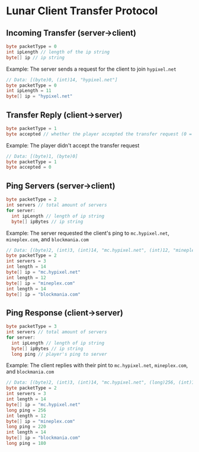 # Lunar Client Transfer Protocol

## Incoming Transfer (server->client)
```java
byte packetType = 0
int ipLength // length of the ip string
byte[] ip // ip string
```
Example: The server sends a request for the client to join `hypixel.net`
```java
// Data: [(byte)0, (int)14, "hypixel.net"]
byte packetType = 0
int ipLength = 11
byte[] ip = "hypixel.net"
```

## Transfer Reply (client->server)
```java
byte packetType = 1
byte accepted // whether the player accepted the transfer request (0 = denied, 1 = accepted)
```
Example: The player didn't accept the transfer request
```java
// Data: [(byte)1, (byte)0]
byte packetType = 1
byte accepted = 0
```

## Ping Servers (server->client)
```java
byte packetType = 2
int servers // total amount of servers
for server:
  int ipLength // length of ip string
  byte[] ipBytes // ip string
```
Example: The server requested the client's ping to `mc.hypixel.net`, `mineplex.com`, and `blockmania.com`
```java
// Data: [(byte)2, (int)3, (int)14, "mc.hypixel.net", (int)12, "mineplex.com", (int)14, blockmania.com]
byte packetType = 2
int servers = 3
int length = 14
byte[] ip = "mc.hypixel.net"
int length = 12
byte[] ip = "mineplex.com"
int length = 14
byte[] ip = "blockmania.com"
```

## Ping Response (client->server)
```java
byte packetType = 3
int servers // total amount of servers
for server:
  int ipLength // length of ip string
  byte[] ipBytes // ip string
  long ping // player's ping to server
```
Example: The client replies with their pint to `mc.hypixel.net`, `mineplex.com`, and `blockmania.com`
```java
// Data: [(byte)2, (int)3, (int)14, "mc.hypixel.net", (long)256, (int)12, "mineplex.com", (long)220, (int)14, blockmania.com, (long)180]
byte packetType = 2
int servers = 3
int length = 14
byte[] ip = "mc.hypixel.net"
long ping = 256
int length = 12
byte[] ip = "mineplex.com"
long ping = 220
int length = 14
byte[] ip = "blockmania.com"
long ping = 180
```